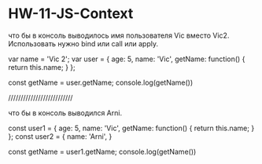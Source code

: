 # HW-11-JS-Context

 что бы в консоль выводилось имя пользователя Vic вместо Vic2. Использовать нужно bind или call или apply.

var name = 'Vic 2';
var user = {
  age: 5,
  name: 'Vic',
  getName: function() {
    return this.name;
  }
};

const getName = user.getName;
console.log(getName())

//////////////////////////


что бы в консоль выводился Arni.



const user1 = {
  age: 5,
  name: 'Vic',
  getName: function() {
    return this.name;
  }
};
const user2 = {
  name: 'Arni',
}

const getName = user1.getName;
console.log(getName())